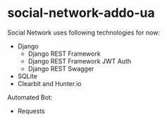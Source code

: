 # social-network-addo-ua


Social Network uses following technologies for now:
* Django
  - Django REST Framework
  - Django REST Framework JWT Auth
  - Django REST Swagger
* SQLite
* Clearbit and Hunter.io

Automated Bot:
* Requests
